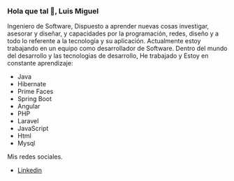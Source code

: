 ### Hola que tal 👋, Luis Miguel

<!--
**luismiguel912/luismiguel912** is a ✨ _special_ ✨ repository because its `README.md` (this file) appears on your GitHub profile.
Here are some ideas to get you started:

- 🔭 I’m currently working on ...
- 🌱 I’m currently learning ...
- 👯 I’m looking to collaborate on ...
- 🤔 I’m looking for help with ...
- 💬 Ask me about ...
- 📫 How to reach me: ...
- 😄 Pronouns: ...
- ⚡ Fun fact: ...
-->

Ingeniero de Software, Dispuesto a aprender nuevas cosas investigar, asesorar y diseñar, y capacidades por la programación, redes, diseño y a todo lo referente a la tecnología y su aplicación.
Actualmente estoy trabajando en un equipo como desarrollador de Software.
Dentro del mundo del desarrollo y las tecnologias de desarrollo, He trabajado y Estoy en constante aprendizaje:
  - Java
  - Hibernate
  - Prime Faces
  - Spring Boot
  - Angular
  - PHP
  - Laravel
  - JavaScript
  - Html
  - Mysql
  
Mis redes sociales.
  - <a href="https://www.linkedin.com/in/luis-miguel-mora-rocha-266006b2/" rel="nofollow">Linkedin</a>
  
